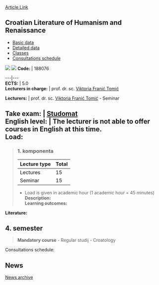 [Article Link](https://www.fhs.hr/en/course/clohar)

## Croatian Literature of Humanism and Renaissance
  * [Basic data](https://www.fhs.hr/en/course/clohar#v1id-523755_497313_1_0 "Basic data")
  * [Detailed data](https://www.fhs.hr/en/course/clohar#v1id-523755_497313_1_1 "Detailed data")
  * [Classes](https://www.fhs.hr/en/course/clohar#v1id-523755_497313_1_2 "Classes")
  * [Consultations schedule](https://www.fhs.hr/en/course/clohar#v1id-523755_497313_1_3 "Consultations schedule")


[![](https://www.fhs.hr/img/flags/gif/hr.gif)](https://www.fhs.hr/predmet/hkhr) [![](https://www.fhs.hr/img/flags/gif/gb.gif)](https://www.fhs.hr/en/course/clohar)
**Code:** |  188076  
  
---|---  
**ECTS:** |  5.0   
**Lecturers in charge:** |  prof. dr. sc. [Viktoria Franić Tomić](https://www.fhs.hr/staff/viktoria.franic_tomic)   
  
**Lecturers:** |  prof. dr. sc. [Viktoria Franić Tomić](https://www.fhs.hr/djelatnik/viktoria.franic_tomic) - Seminar  
  
**Take exam:** |  [Studomat](http://www.isvu.hr/studomat)  
**English level:** |  The lecturer is not able to offer courses in English at this time.   
**Load:**  
---  
> ### 1. komponenta
> | Lecture type | Total  
> ---|---  
> Lectures | 15  
> Seminar | 15  
> * Load is given in academic hour (1 academic hour = 45 minutes)   
**Description:**  
> **Learning outcomes:**  

  
**Literature:**  

  
**4. semester**  
---  
> **Mandatory course** - Regular studij - Croatology  
>   
Consultations schedule: 


## News
[News archive](https://www.fhs.hr/en/course/clohar?@=21607#news_115333 "News archive")
